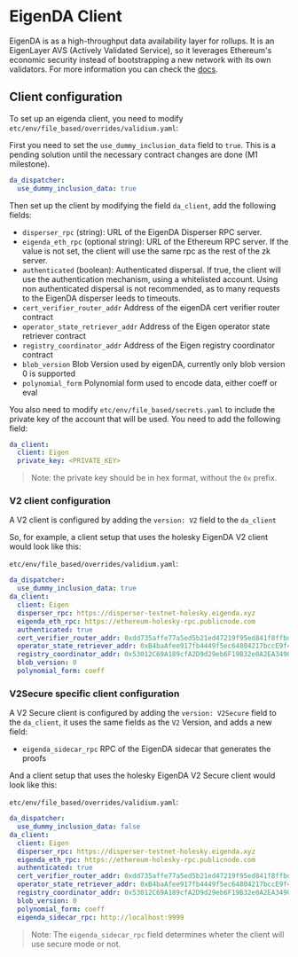 # EigenDA Client

EigenDA is as a high-throughput data availability layer for rollups. It is an EigenLayer AVS (Actively Validated
Service), so it leverages Ethereum's economic security instead of bootstrapping a new network with its own validators.
For more information you can check the [docs](https://docs.eigenda.xyz/).

## Client configuration

To set up an eigenda client, you need to modify `etc/env/file_based/overrides/validium.yaml`:

First you need to set the `use_dummy_inclusion_data` field to `true`. This is a pending solution until the necessary
contract changes are done (M1 milestone).

```yaml
da_dispatcher:
  use_dummy_inclusion_data: true
```

Then set up the client by modifying the field `da_client`, add the following fields:

- `disperser_rpc` (string): URL of the EigenDA Disperser RPC server.
- `eigenda_eth_rpc` (optional string): URL of the Ethereum RPC server. If the value is not set, the client will use the
  same rpc as the rest of the zk server.
- `authenticated` (boolean): Authenticated dispersal. If true, the client will use the authentication mechanism, using a
  whitelisted account. Using non authenticated dispersal is not recommended, as to many requests to the EigenDA
  disperser leeds to timeouts.
- `cert_verifier_router_addr` Address of the eigenDA cert verifier router contract
- `operator_state_retriever_addr` Address of the Eigen operator state retriever contract
- `registry_coordinator_addr` Address of the Eigen registry coordinator contract
- `blob_version` Blob Version used by eigenDA, currently only blob version 0 is supported
- `polynomial_form` Polynomial form used to encode data, either coeff or eval

You also need to modify `etc/env/file_based/secrets.yaml` to include the private key of the account that will be used.
You need to add the following field:

```yaml
da_client:
  client: Eigen
  private_key: <PRIVATE_KEY>
```

> Note: the private key should be in hex format, without the `0x` prefix.

### V2 client configuration

A V2 client is configured by adding the `version: V2` field to the `da_client`

So, for example, a client setup that uses the holesky EigenDA V2 client would look like this:

`etc/env/file_based/overrides/validium.yaml`:

```yaml
da_dispatcher:
  use_dummy_inclusion_data: true
da_client:
  client: Eigen
  disperser_rpc: https://disperser-testnet-holesky.eigenda.xyz
  eigenda_eth_rpc: https://ethereum-holesky-rpc.publicnode.com
  authenticated: true
  cert_verifier_router_addr: 0xdd735affe77a5ed5b21ed47219f95ed841f8ffbd
  operator_state_retriever_addr: 0xB4baAfee917fb4449f5ec64804217bccE9f46C67
  registry_coordinator_addr: 0x53012C69A189cfA2D9d29eb6F19B32e0A2EA3490
  blob_version: 0
  polynomial_form: coeff
```

### V2Secure specific client configuration

A V2 Secure client is configured by adding the `version: V2Secure` field to the `da_client`, it uses the same fields as
the `V2` Version, and adds a new field:

- `eigenda_sidecar_rpc` RPC of the EigenDA sidecar that generates the proofs

And a client setup that uses the holesky EigenDA V2 Secure client would look like this:

`etc/env/file_based/overrides/validium.yaml`:

```yaml
da_dispatcher:
  use_dummy_inclusion_data: false
da_client:
  client: Eigen
  disperser_rpc: https://disperser-testnet-holesky.eigenda.xyz
  eigenda_eth_rpc: https://ethereum-holesky-rpc.publicnode.com
  authenticated: true
  cert_verifier_router_addr: 0xdd735affe77a5ed5b21ed47219f95ed841f8ffbd
  operator_state_retriever_addr: 0xB4baAfee917fb4449f5ec64804217bccE9f46C67
  registry_coordinator_addr: 0x53012C69A189cfA2D9d29eb6F19B32e0A2EA3490
  blob_version: 0
  polynomial_form: coeff
  eigenda_sidecar_rpc: http://localhost:9999
```

> Note: The `eigenda_sidecar_rpc` field determines wheter the client will use secure mode or not.
